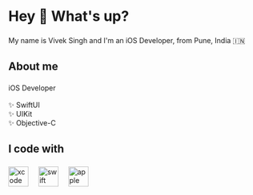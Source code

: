 <h1 align="left">Hey 👋 What's up?</h1>

###

<p align="left">My name is Vivek Singh and I'm an iOS Developer, from Pune, India 🇮🇳</p>

###

<h2 align="left">About me</h2>

###

<p align="left">iOS Developer<br><br>✨ SwiftUI<br>✨ UIKit<br>✨ Objective-C</p>

###

<h2 align="left">I code with</h2>

###

<div align="left">
  <img src="https://cdn.jsdelivr.net/gh/devicons/devicon/icons/xcode/xcode-original.svg" height="40" alt="xcode logo"  />
  <img width="12" />
  <img src="https://cdn.jsdelivr.net/gh/devicons/devicon/icons/swift/swift-original.svg" height="40" alt="swift logo"  />
  <img width="12" />
  <img src="https://cdn.jsdelivr.net/gh/devicons/devicon/icons/apple/apple-original.svg" height="40" alt="apple logo"  />
</div>

###

